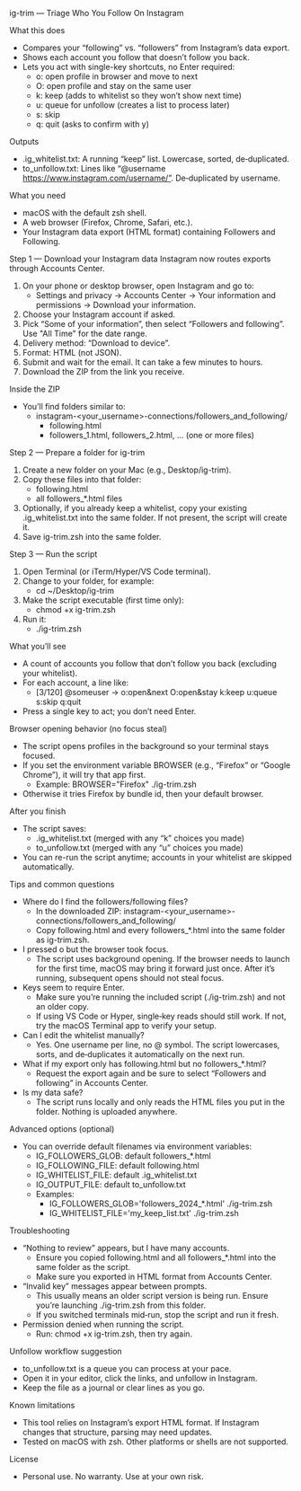ig-trim — Triage Who You Follow On Instagram

What this does
- Compares your “following” vs. “followers” from Instagram’s data export.
- Shows each account you follow that doesn’t follow you back.
- Lets you act with single-key shortcuts, no Enter required:
  - o: open profile in browser and move to next
  - O: open profile and stay on the same user
  - k: keep (adds to whitelist so they won’t show next time)
  - u: queue for unfollow (creates a list to process later)
  - s: skip
  - q: quit (asks to confirm with y)

Outputs
- .ig_whitelist.txt: A running “keep” list. Lowercase, sorted, de‑duplicated.
- to_unfollow.txt: Lines like “@username https://www.instagram.com/username/”. De‑duplicated by username.

What you need
- macOS with the default zsh shell.
- A web browser (Firefox, Chrome, Safari, etc.).
- Your Instagram data export (HTML format) containing Followers and Following.

Step 1 — Download your Instagram data
Instagram now routes exports through Accounts Center.

1) On your phone or desktop browser, open Instagram and go to:
   - Settings and privacy → Accounts Center → Your information and permissions → Download your information.
2) Choose your Instagram account if asked.
3) Pick “Some of your information”, then select “Followers and following”. Use "All Time" for the date range. 
4) Delivery method: “Download to device”.
5) Format: HTML (not JSON).
6) Submit and wait for the email. It can take a few minutes to hours.
7) Download the ZIP from the link you receive.

Inside the ZIP
- You’ll find folders similar to:
  - instagram-<your_username>-connections/followers_and_following/
    - following.html
    - followers_1.html, followers_2.html, … (one or more files)

Step 2 — Prepare a folder for ig-trim
1) Create a new folder on your Mac (e.g., Desktop/ig-trim).
2) Copy these files into that folder:
   - following.html
   - all followers_*.html files
3) Optionally, if you already keep a whitelist, copy your existing .ig_whitelist.txt into the same folder. If not present, the script will create it.
4) Save ig-trim.zsh into the same folder.

Step 3 — Run the script
1) Open Terminal (or iTerm/Hyper/VS Code terminal).
2) Change to your folder, for example:
   - cd ~/Desktop/ig-trim
3) Make the script executable (first time only):
   - chmod +x ig-trim.zsh
4) Run it:
   - ./ig-trim.zsh

What you’ll see
- A count of accounts you follow that don’t follow you back (excluding your whitelist).
- For each account, a line like:
  - [3/120] @someuser -> o:open&next O:open&stay k:keep u:queue s:skip q:quit
- Press a single key to act; you don’t need Enter.

Browser opening behavior (no focus steal)
- The script opens profiles in the background so your terminal stays focused.
- If you set the environment variable BROWSER (e.g., “Firefox” or “Google Chrome”), it will try that app first.
  - Example: BROWSER="Firefox" ./ig-trim.zsh
- Otherwise it tries Firefox by bundle id, then your default browser.

After you finish
- The script saves:
  - .ig_whitelist.txt (merged with any “k” choices you made)
  - to_unfollow.txt (merged with any “u” choices you made)
- You can re-run the script anytime; accounts in your whitelist are skipped automatically.

Tips and common questions
- Where do I find the followers/following files?
  - In the downloaded ZIP: instagram-<your_username>-connections/followers_and_following/
  - Copy following.html and every followers_*.html into the same folder as ig-trim.zsh.
- I pressed o but the browser took focus.
  - The script uses background opening. If the browser needs to launch for the first time, macOS may bring it forward just once. After it’s running, subsequent opens should not steal focus.
- Keys seem to require Enter.
  - Make sure you’re running the included script (./ig-trim.zsh) and not an older copy.
  - If using VS Code or Hyper, single‑key reads should still work. If not, try the macOS Terminal app to verify your setup.
- Can I edit the whitelist manually?
  - Yes. One username per line, no @ symbol. The script lowercases, sorts, and de‑duplicates it automatically on the next run.
- What if my export only has following.html but no followers_*.html?
  - Request the export again and be sure to select “Followers and following” in Accounts Center.
- Is my data safe?
  - The script runs locally and only reads the HTML files you put in the folder. Nothing is uploaded anywhere.

Advanced options (optional)
- You can override default filenames via environment variables:
  - IG_FOLLOWERS_GLOB: default followers_*.html
  - IG_FOLLOWING_FILE: default following.html
  - IG_WHITELIST_FILE: default .ig_whitelist.txt
  - IG_OUTPUT_FILE:    default to_unfollow.txt
  - Examples:
    - IG_FOLLOWERS_GLOB='followers_2024_*.html' ./ig-trim.zsh
    - IG_WHITELIST_FILE='my_keep_list.txt' ./ig-trim.zsh

Troubleshooting
- “Nothing to review” appears, but I have many accounts.
  - Ensure you copied following.html and all followers_*.html into the same folder as the script.
  - Make sure you exported in HTML format from Accounts Center.
- “Invalid key” messages appear between prompts.
  - This usually means an older script version is being run. Ensure you’re launching ./ig-trim.zsh from this folder.
  - If you switched terminals mid‑run, stop the script and run it fresh.
- Permission denied when running the script.
  - Run: chmod +x ig-trim.zsh, then try again.

Unfollow workflow suggestion
- to_unfollow.txt is a queue you can process at your pace.
- Open it in your editor, click the links, and unfollow in Instagram.
- Keep the file as a journal or clear lines as you go.

Known limitations
- This tool relies on Instagram’s export HTML format. If Instagram changes that structure, parsing may need updates.
- Tested on macOS with zsh. Other platforms or shells are not supported.

License
- Personal use. No warranty. Use at your own risk.

